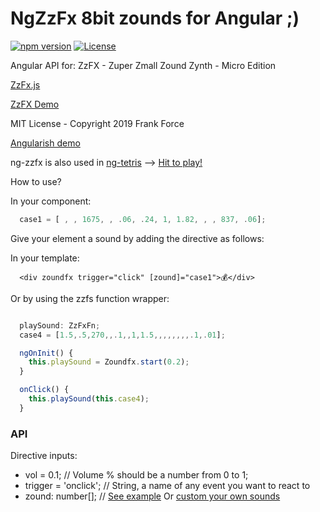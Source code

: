 # NgZzFx 8bit zounds for Angular ;)

[![npm version](https://d25lcipzij17d.cloudfront.net/badge.svg?id=js&type=6&v=0.0.6&x2=0)](https://www.npmjs.com/package/ng-zzfx)
[![License](https://img.shields.io/badge/License-MIT-green.svg)](https://github.com/LironHazan/ng-ZzFx/blob/master/LICENSE)


Angular API for: ZzFX - Zuper Zmall Zound Zynth - Micro Edition

[ZzFx.js](https://github.com/KilledByAPixel/ZzFX)

[ZzFX Demo](https://codepen.io/KilledByAPixel/pen/BaowKzv)

MIT License - Copyright 2019 Frank Force

[Angularish demo](https://ecstatic-carson-a46449.netlify.app/)

ng-zzfx is also used in [ng-tetris](https://github.com/melcor76/ng-tetris)
--> [Hit to play!](https://focused-mestorf-930f82.netlify.app/)

How to use?

In your component:

```typescript
  case1 = [ , , 1675, , .06, .24, 1, 1.82, , , 837, .06];
```
Give your element a sound by adding the directive as follows:

In your template:

``` 
  <div zoundfx trigger="click" [zound]="case1">💰</div>

```

Or by using the zzfs function wrapper:

```ts

  playSound: ZzFxFn;
  case4 = [1.5,.5,270,,.1,,1,1.5,,,,,,,,.1,.01];

  ngOnInit() {
    this.playSound = Zoundfx.start(0.2);
  }

  onClick() {
    this.playSound(this.case4);
  }
````

### API
Directive inputs:
- vol = 0.1; // Volume % should be a number from 0 to 1;
- trigger = 'onclick'; // String, a name of any event you want to react to
- zound: number[]; // [See example](https://codepen.io/KilledByAPixel/pen/BaowKzv) Or [custom your own sounds](https://zzfx.3d2k.com)
